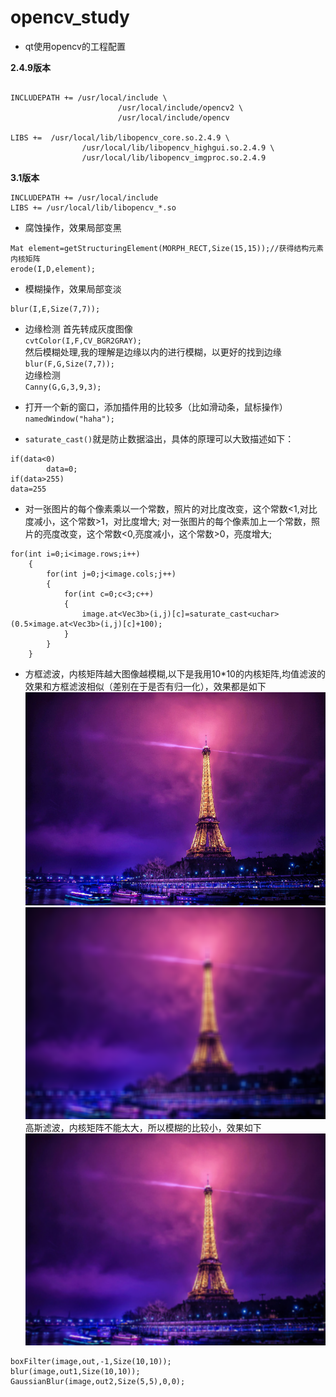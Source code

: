 # opencv_study


* qt使用opencv的工程配置

**2.4.9版本**  

```

INCLUDEPATH += /usr/local/include \
                        /usr/local/include/opencv2 \
                        /usr/local/include/opencv

LIBS +=  /usr/local/lib/libopencv_core.so.2.4.9 \
                /usr/local/lib/libopencv_highgui.so.2.4.9 \
                /usr/local/lib/libopencv_imgproc.so.2.4.9
```
**3.1版本**
```
INCLUDEPATH += /usr/local/include
LIBS += /usr/local/lib/libopencv_*.so
```

* 腐蚀操作，效果局部变黑
```
Mat element=getStructuringElement(MORPH_RECT,Size(15,15));//获得结构元素内核矩阵
erode(I,D,element);
```

* 模糊操作，效果局部变淡
```
blur(I,E,Size(7,7));
```
* 边缘检测
首先转成灰度图像  
`cvtColor(I,F,CV_BGR2GRAY);`  
然后模糊处理,我的理解是边缘以内的进行模糊，以更好的找到边缘  
`blur(F,G,Size(7,7));`  
边缘检测  
`Canny(G,G,3,9,3);`  

* 打开一个新的窗口，添加插件用的比较多（比如滑动条，鼠标操作）
`namedWindow("haha");`

* `saturate_cast()`就是防止数据溢出，具体的原理可以大致描述如下：
```
if(data<0)
        data=0;
if(data>255)
data=255
```

* 对一张图片的每个像素乘以一个常数，照片的对比度改变，这个常数<1,对比度减小，这个常数>1，对比度增大;
对一张图片的每个像素加上一个常数，照片的亮度改变，这个常数<0,亮度减小，这个常数>0，亮度增大;
```
for(int i=0;i<image.rows;i++)
    {
        for(int j=0;j<image.cols;j++)
        {
            for(int c=0;c<3;c++)
            {
                image.at<Vec3b>(i,j)[c]=saturate_cast<uchar>(0.5×image.at<Vec3b>(i,j)[c]+100);
            }
        }
    }
```
* 方框滤波，内核矩阵越大图像越模糊,以下是我用10*10的内核矩阵,均值滤波的效果和方框滤波相似（差别在于是否有归一化），效果都是如下  
![](srcImage.jpg)  
![](boxFilter.png)  
高斯滤波，内核矩阵不能太大，所以模糊的比较小，效果如下  
![](gaussianBlue.png)  
```
boxFilter(image,out,-1,Size(10,10));
blur(image,out1,Size(10,10));
GaussianBlur(image,out2,Size(5,5),0,0);
```









